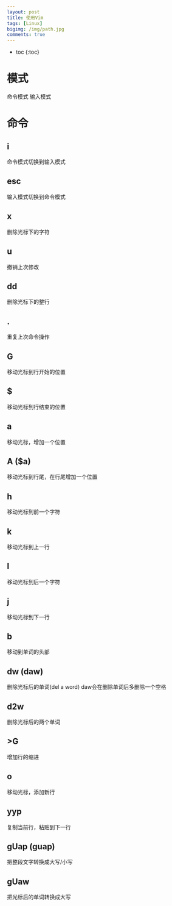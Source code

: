 ```yaml
---
layout: post
title: 使用Vim
tags: [Linux]
bigimg: /img/path.jpg
comments: true
---
```


* toc
{:toc}

# 模式

命令模式
输入模式

# 命令

## i

命令模式切换到输入模式

## esc

输入模式切换到命令模式

## x

删除光标下的字符

## u

撤销上次修改

## dd

删除光标下的整行

## .

重复上次命令操作

## G

移动光标到行开始的位置

## $

移动光标到行结束的位置

## a

移动光标，增加一个位置

## A ($a)

移动光标到行尾，在行尾增加一个位置

## h

移动光标到前一个字符

## k

移动光标到上一行

## l

移动光标到后一个字符

## j

移动光标到下一行

## b

移动到单词的头部

## dw (daw)

删除光标后的单词(del a word)
daw会在删除单词后多删除一个空格

## d2w

删除光标后的两个单词

## >G

增加行的缩进

## o

移动光标，添加新行

## yyp

复制当前行，粘贴到下一行

## gUap (guap)

把整段文字转换成大写/小写

## gUaw

把光标后的单词转换成大写